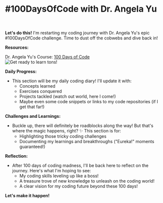 # #100DaysOfCode with Dr. Angela Yu ‍

**Let's do this!** I'm restarting my coding journey with Dr. Angela Yu's epic #100DaysOfCode challenge. Time to dust off the cobwebs and dive back in!

**Resources:**

Dr. Angela Yu's Course: [100 Days of Code](https://www.udemy.com/course/100-days-of-code/)  
![Get ready to learn tons!](https://img-b.udemycdn.com/course/750x422/2776760_f176_10.jpg)

**Daily Progress:**

* This section will be my daily coding diary! I'll update it with:
  * Concepts learned
  * Exercises conquered
  * Projects tackled (watch out world, here I come!) ️
  * Maybe even some code snippets or links to my code repositories (if I get that far!)

**Challenges and Learnings:**

* Buckle up, there will definitely be roadblocks along the way! But that's where the magic happens, right? ✨ This section is for:
  * Highlighting those tricky coding challenges
  * Documenting my learnings and breakthroughs ("Eureka!" moments guaranteed!)

**Reflection:**

* After 100 days of coding madness, I'll be back here to reflect on the journey. Here's what I'm hoping to see:
  * My coding skills leveling up like a boss!
  * A treasure trove of new knowledge to unleash on the coding world!
  * A clear vision for my coding future beyond these 100 days!

**Let's make it happen!**
